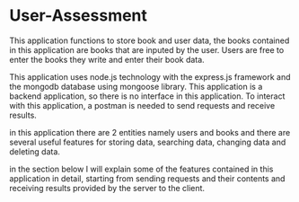 # User-Assessment

This application functions to store book and user data, the books contained in this application are books that are inputed by the user. Users are free to enter the books they write and enter their book data.

This application uses node.js technology with the express.js framework and the mongodb database using mongoose library. This application is a backend application, so there is no interface in this application. To interact with this application, a postman is needed to send requests and receive results.

in this application there are 2 entities namely users and books and there are several useful features for storing data, searching data, changing data and deleting data.

in the section below I will explain some of the features contained in this application in detail, starting from sending requests and their contents and receiving results provided by the server to the client.

